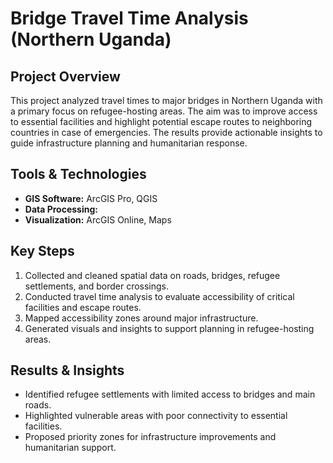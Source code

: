 # Bridge Travel Time Analysis (Northern Uganda)

## Project Overview
This project analyzed travel times to major bridges in Northern Uganda with a primary focus on refugee-hosting areas. The aim was to improve access to essential facilities and highlight potential escape routes to neighboring countries in case of emergencies. The results provide actionable insights to guide infrastructure planning and humanitarian response.  

## Tools & Technologies
- **GIS Software:** ArcGIS Pro, QGIS  
- **Data Processing:** 
- **Visualization:** ArcGIS Online, Maps 

## Key Steps
1. Collected and cleaned spatial data on roads, bridges, refugee settlements, and border crossings.  
2. Conducted travel time analysis to evaluate accessibility of critical facilities and escape routes.  
3. Mapped accessibility zones around major infrastructure.  
4. Generated visuals and insights to support planning in refugee-hosting areas.  

## Results & Insights
- Identified refugee settlements with limited access to bridges and main roads.  
- Highlighted vulnerable areas with poor connectivity to essential facilities.  
- Proposed priority zones for infrastructure improvements and humanitarian support.  


